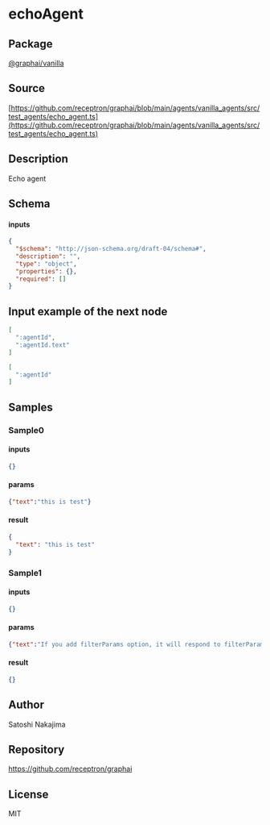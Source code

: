 # echoAgent

## Package
[@graphai/vanilla](https://www.npmjs.com/package/@graphai/vanilla)
## Source
[https://github.com/receptron/graphai/blob/main/agents/vanilla_agents/src/test_agents/echo_agent.ts](https://github.com/receptron/graphai/blob/main/agents/vanilla_agents/src/test_agents/echo_agent.ts)

## Description

Echo agent

## Schema

#### inputs

```json
{
  "$schema": "http://json-schema.org/draft-04/schema#",
  "description": "",
  "type": "object",
  "properties": {},
  "required": []
}
```

## Input example of the next node

```json
[
  ":agentId",
  ":agentId.text"
]
```

```json
[
  ":agentId"
]
```

## Samples

### Sample0

#### inputs

```json
{}
```

#### params

```json
{"text":"this is test"}
```

#### result

```json
{
  "text": "this is test"
}
```
### Sample1

#### inputs

```json
{}
```

#### params

```json
{"text":"If you add filterParams option, it will respond to filterParams","filterParams":true}
```

#### result

```json
{}
```

## Author

Satoshi Nakajima

## Repository

https://github.com/receptron/graphai

## License

MIT
